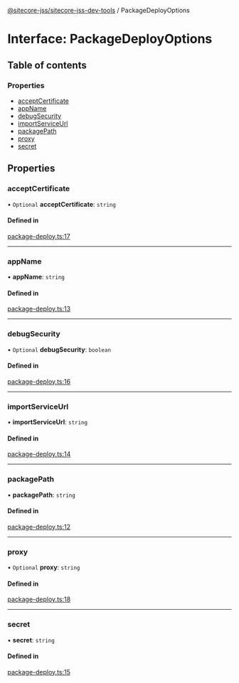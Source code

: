 [@sitecore-jss/sitecore-jss-dev-tools](../README.md) / PackageDeployOptions

# Interface: PackageDeployOptions

## Table of contents

### Properties

- [acceptCertificate](PackageDeployOptions.md#acceptcertificate)
- [appName](PackageDeployOptions.md#appname)
- [debugSecurity](PackageDeployOptions.md#debugsecurity)
- [importServiceUrl](PackageDeployOptions.md#importserviceurl)
- [packagePath](PackageDeployOptions.md#packagepath)
- [proxy](PackageDeployOptions.md#proxy)
- [secret](PackageDeployOptions.md#secret)

## Properties

### acceptCertificate

• `Optional` **acceptCertificate**: `string`

#### Defined in

[package-deploy.ts:17](https://github.com/Sitecore/jss/blob/cf1ffc37b/packages/sitecore-jss-dev-tools/src/package-deploy.ts#L17)

---

### appName

• **appName**: `string`

#### Defined in

[package-deploy.ts:13](https://github.com/Sitecore/jss/blob/cf1ffc37b/packages/sitecore-jss-dev-tools/src/package-deploy.ts#L13)

---

### debugSecurity

• `Optional` **debugSecurity**: `boolean`

#### Defined in

[package-deploy.ts:16](https://github.com/Sitecore/jss/blob/cf1ffc37b/packages/sitecore-jss-dev-tools/src/package-deploy.ts#L16)

---

### importServiceUrl

• **importServiceUrl**: `string`

#### Defined in

[package-deploy.ts:14](https://github.com/Sitecore/jss/blob/cf1ffc37b/packages/sitecore-jss-dev-tools/src/package-deploy.ts#L14)

---

### packagePath

• **packagePath**: `string`

#### Defined in

[package-deploy.ts:12](https://github.com/Sitecore/jss/blob/cf1ffc37b/packages/sitecore-jss-dev-tools/src/package-deploy.ts#L12)

---

### proxy

• `Optional` **proxy**: `string`

#### Defined in

[package-deploy.ts:18](https://github.com/Sitecore/jss/blob/cf1ffc37b/packages/sitecore-jss-dev-tools/src/package-deploy.ts#L18)

---

### secret

• **secret**: `string`

#### Defined in

[package-deploy.ts:15](https://github.com/Sitecore/jss/blob/cf1ffc37b/packages/sitecore-jss-dev-tools/src/package-deploy.ts#L15)
